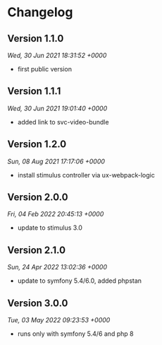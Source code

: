 # Changelog



## Version 1.1.0
*Wed, 30 Jun 2021 18:31:52 +0000*
- first public version


## Version 1.1.1
*Wed, 30 Jun 2021 19:01:40 +0000*
- added link to svc-video-bundle


## Version 1.2.0
*Sun, 08 Aug 2021 17:17:06 +0000*
- install stimulus controller via ux-webpack-logic


## Version 2.0.0
*Fri, 04 Feb 2022 20:45:13 +0000*
- update to stimulus 3.0


## Version 2.1.0
*Sun, 24 Apr 2022 13:02:36 +0000*
- update to symfony 5.4/6.0, added phpstan


## Version 3.0.0
*Tue, 03 May 2022 09:23:53 +0000*
- runs only with symfony 5.4/6 and php 8

